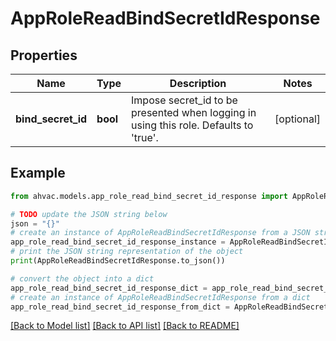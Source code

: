 # AppRoleReadBindSecretIdResponse


## Properties

Name | Type | Description | Notes
------------ | ------------- | ------------- | -------------
**bind_secret_id** | **bool** | Impose secret_id to be presented when logging in using this role. Defaults to &#39;true&#39;. | [optional] 

## Example

```python
from ahvac.models.app_role_read_bind_secret_id_response import AppRoleReadBindSecretIdResponse

# TODO update the JSON string below
json = "{}"
# create an instance of AppRoleReadBindSecretIdResponse from a JSON string
app_role_read_bind_secret_id_response_instance = AppRoleReadBindSecretIdResponse.from_json(json)
# print the JSON string representation of the object
print(AppRoleReadBindSecretIdResponse.to_json())

# convert the object into a dict
app_role_read_bind_secret_id_response_dict = app_role_read_bind_secret_id_response_instance.to_dict()
# create an instance of AppRoleReadBindSecretIdResponse from a dict
app_role_read_bind_secret_id_response_from_dict = AppRoleReadBindSecretIdResponse.from_dict(app_role_read_bind_secret_id_response_dict)
```
[[Back to Model list]](../README.md#documentation-for-models) [[Back to API list]](../README.md#documentation-for-api-endpoints) [[Back to README]](../README.md)


